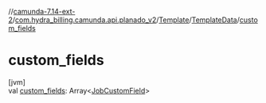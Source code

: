 //[camunda-7.14-ext-2](../../../../index.md)/[com.hydra_billing.camunda.api.planado_v2](../../index.md)/[Template](../index.md)/[TemplateData](index.md)/[custom_fields](custom_fields.md)

# custom_fields

[jvm]\
val [custom_fields](custom_fields.md): Array<[JobCustomField](../../../com.hydra_billing.camunda.api.planado_v2.common_types.job/-job-custom-field/index.md)>
